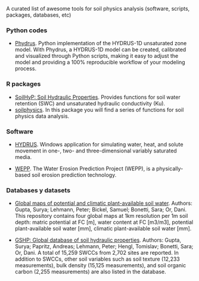 
A curated list of awesome tools for soil physics analysis (software, scripts, packages, databases, etc)

### Python codes

- [Phydrus](https://phydrus.readthedocs.io/en/latest/). Python implementation of the HYDRUS-1D unsaturated zone model. With Phydrus, a HYDRUS-1D model can be created, calibrated and visualized through Python scripts, making it easy to adjust the model and providing a 100% reproducible workflow of your modeling process.

### R packages

- [SoilHyP: Soil Hydraulic Properties](https://www.rdocumentation.org/packages/SoilHyP/versions/0.1.6). Provides functions for soil water retention (SWC) and unsaturated hydraulic conductivity (Ku).
- [soilphysics](https://github.com/arsilva87/soilphysics). In this package you will find a series of functions for soil physics data analysis.

### Software

- [HYDRUS](https://www.pc-progress.com/en/Default.aspx?hydrus). Windows application for simulating water, heat, and solute movement in one-, two- and three-dimensional variably saturated media.

- [WEPP](https://www.fs.usda.gov/ccrc/tool/watershed-erosion-prediction-project-wepp). The Water Erosion Prediction Project (WEPP), is a physically-based soil erosion prediction technology.

### Databases y datasets

- [Global maps of potential and climatic plant-available soil water](https://zenodo.org/record/7600632#.ZB3dV-yZOdY). Authors:  Gupta, Surya;  Lehmann, Peter;  Bickel, Samuel;  Bonetti, Sara;  Or, Dani. This repository contains four global maps at 1km resolution per 1m soil depth: matric potential at FC [m], water content at FC [m3/m3], potential plant-available soil water [mm], climatic plant-available soil water [mm]. 

- [GSHP: Global database of soil hydraulic properties](https://zenodo.org/record/6640246#.ZB3eSOyZOdY). Authors:  Gupta, Surya;  Papritz, Andreas;  Lehmann, Peter;  Hengl, Tomislav;  Bonetti, Sara;  Or, Dani. A total of 15,259 SWCCs from 2,702 sites are reported. In addition to SWCCs, other soil variables such as soil texture (12,233 measurements), bulk density (15,125 measurements), and soil organic carbon (2,255 measurements) are also listed in the database.

